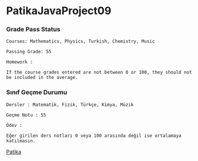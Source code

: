 # PatikaJavaProject09

### Grade Pass Status

```
Courses: Mathematics, Physics, Turkish, Chemistry, Music

Passing Grade: 55

Homework :

If the course grades entered are not between 0 or 100, they should not be included in the average.
```

### Sınıf Geçme Durumu

```
Dersler : Matematik, Fizik, Türkçe, Kimya, Müzik

Geçme Notu : 55

Ödev :

Eğer girilen ders notları 0 veya 100 arasında değil ise ortalamaya katılmasın.
```

[Patika](https://www.patika.dev)

